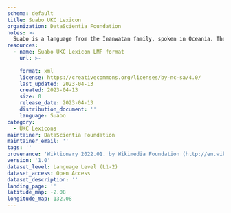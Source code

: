 ```yaml
---
schema: default
title: Suabo UKC Lexicon
organization: DataScientia Foundation
notes: >-
  Suabo is a language from the Inanwatan family, spoken in Oceania. The UKC Lexicon of Suabo is represented as a lexico-semantic network. It consists of words, word senses, synsets, as well as sense-level and synset-level relationships.
resources:
  - name: Suabo UKC Lexicon LMF format
    url: >-
      
    format: xml
    license: https://creativecommons.org/licenses/by-nc-sa/4.0/
    last_updated: 2023-04-13
    created: 2023-04-13
    size: 0
    release_date: 2023-04-13
    distribution_document: ''
    language: Suabo
category:
  - UKC Lexicons
maintainer: DataScientia Foundation
maintainer_email: ''
tags: ''
provenance: 'Wiktionary 2022.01. by Wikimedia Foundation (http://en.wiktionary.org); Princeton WordNet 2.1 by Princeton University (https://wordnet.princeton.edu)'
version: '1.0'
dataset_level: Language Level (L1-2)
dataset_access: Open Access
dataset_description: ''
landing_page: ''
latitude_map: -2.08
longitude_map: 132.08
---
```

